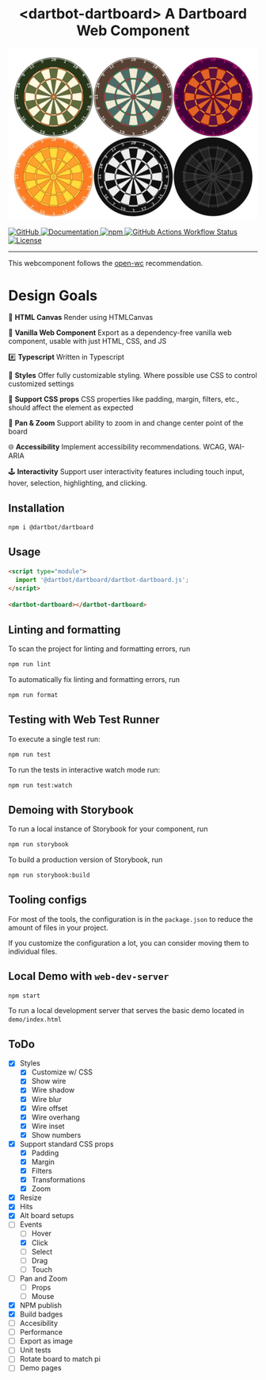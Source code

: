 <h1 align="center">&lt;dartbot-dartboard&gt; A Dartboard Web Component</h1>

![Dartboards rendered with different styles](https://raw.githubusercontent.com/dartbotapp/dartboard/refs/heads/main/storybook-public/board_themes.JPG)

<div>
  <a href="https://github.com/dartbotapp/dartboard" rel="noopener noreferrer" target="_blank">
    <img src="https://img.shields.io/badge/GitHub-Code-232323.svg?style=flat&amp;logo=github&amp;logoColor=white" alt="GitHub" />
  </a>
  <a href="https://docs.dartbot.com" rel="noopener noreferrer" target="_blank">
    <img src="https://img.shields.io/badge/Docs-Website-232323.svg?style=flat" alt="Documentation" />
  </a>
  <a href="https://www.npmjs.com/package/@dartbot/dartboard" rel="noopener noreferrer" target="_blank">
    <img src="https://img.shields.io/npm/dw/@dartbot/dartboard?label=npm&amp;style=flat" alt="npm" />
  </a>
  <a href="https://github.com/dartbotapp/dartboard/actions/workflows/publish.yml" rel="noopener noreferrer" target="_blank">
    <img src="https://img.shields.io/github/actions/workflow/status/dartbotapp/dartboard/publish.yml" alt="GitHub Actions Workflow Status" />
  </a>
  <a href="https://github.com/dartbotapp/dartboard/blob/main/LICENSE" rel="noopener noreferrer" target="_blank">
    <img src="https://img.shields.io/badge/license-MIT-232323.svg?style=flat" alt="License" />
  </a>
</div>

---

This webcomponent follows the [open-wc](https://github.com/open-wc/open-wc) recommendation.

# Design Goals

🎨 **HTML Canvas** Render using HTMLCanvas

🍦 **Vanilla Web Component** Export as a dependency-free vanilla web component, usable with just HTML, CSS, and JS

#️⃣ **Typescript** Written in Typescript

🌈 **Styles** Offer fully customizable styling. Where possible use CSS to control customized settings

🧾 **Support CSS props** CSS properties like padding, margin, filters, etc., should affect the element as expected

🔎 **Pan & Zoom** Support ability to zoom in and change center point of the board

🌐 **Accessibility** Implement accessibility recommendations. WCAG, WAI-ARIA

🕹️ **Interactivity** Support user interactivity features including touch input, hover, selection, highlighting, and clicking.

## Installation

```bash
npm i @dartbot/dartboard
```

## Usage

```html
<script type="module">
  import '@dartbot/dartboard/dartbot-dartboard.js';
</script>

<dartbot-dartboard></dartbot-dartboard>
```

## Linting and formatting

To scan the project for linting and formatting errors, run

```bash
npm run lint
```

To automatically fix linting and formatting errors, run

```bash
npm run format
```

## Testing with Web Test Runner

To execute a single test run:

```bash
npm run test
```

To run the tests in interactive watch mode run:

```bash
npm run test:watch
```

## Demoing with Storybook

To run a local instance of Storybook for your component, run

```bash
npm run storybook
```

To build a production version of Storybook, run

```bash
npm run storybook:build
```


## Tooling configs

For most of the tools, the configuration is in the `package.json` to reduce the amount of files in your project.

If you customize the configuration a lot, you can consider moving them to individual files.

## Local Demo with `web-dev-server`

```bash
npm start
```

To run a local development server that serves the basic demo located in `demo/index.html`



## ToDo
- [x] Styles
  - [x] Customize w/ CSS
  - [x] Show wire
  - [x] Wire shadow
  - [x] Wire blur
  - [x] Wire offset
  - [x] Wire overhang
  - [x] Wire inset
  - [x] Show numbers
- [x] Support standard CSS props
  - [x] Padding
  - [x] Margin
  - [x] Filters
  - [x] Transformations
  - [x] Zoom
- [x] Resize
- [x] Hits
- [x] Alt board setups
- [ ] Events
  - [ ] Hover
  - [x] Click
  - [ ] Select
  - [ ] Drag
  - [ ] Touch
- [ ] Pan and Zoom
  - [ ] Props
  - [ ] Mouse
- [x] NPM publish
- [x] Build badges
- [ ] Accesibility
- [ ] Performance
- [ ] Export as image
- [ ] Unit tests
- [ ] Rotate board to match pi
- [ ] Demo pages